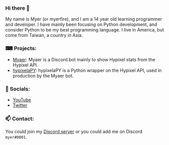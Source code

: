 ### Hi there 👋
My name is Myer (or myerfire), and I am a 14 year old learning programmer and developer. I have mainly been focusing on Python development, and consider Python to be my best programming language. I live in America, but come from Taiwan, a country in Asia.

### ⌨ Projects:
- [Myaer](https://github.com/myerfire/Myaer): Myaer is a Discord bot mainly to show Hypixel stats from the Hypixel API.
- [hypixelaPY](https://github.com/myerfire/hypixelaPY): hypixelaPY is a Python wrapper on the Hypixel API, used in production by the Myaer bot.

### 🔗 Socials:
- [YouTube](https://myer.wtf/youtube)
- [Twitter](https://myer.wtf/twitter)

### 📫 Contact:
You could join my [Discord server](https://myer.wtf/discord) or you could add me on Discord `myer#0001`.
